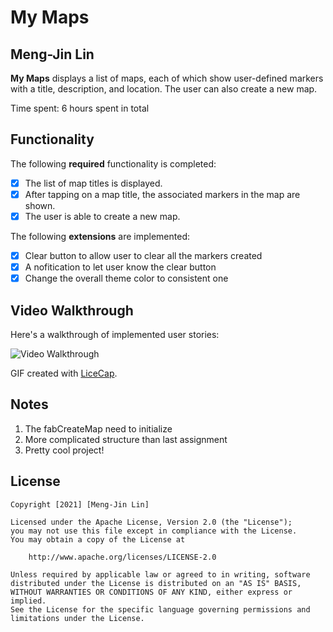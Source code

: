 # My Maps 

## Meng-Jin Lin

**My Maps** displays a list of maps, each of which show user-defined markers with a title, description, and location. The user can also create a new map. 

Time spent: 6 hours spent in total

## Functionality 

The following **required** functionality is completed:

* [x] The list of map titles is displayed.
* [x] After tapping on a map title, the associated markers in the map are shown.
* [x] The user is able to create a new map.

The following **extensions** are implemented:

* [x] Clear button to allow user to clear all the markers created
* [x] A nofitication to let user know the clear button
* [x] Change the overall theme color to consistent one

## Video Walkthrough

Here's a walkthrough of implemented user stories:

<img src='https://media.giphy.com/media/UC6WDdIaQ35VWbcdlM/giphy.gif' title='Video Walkthrough' width='' alt='Video Walkthrough' />

GIF created with [LiceCap](http://www.cockos.com/licecap/).

## Notes

1. The fabCreateMap need to initialize
2. More complicated structure than last assignment
3. Pretty cool project!

## License

    Copyright [2021] [Meng-Jin Lin]

    Licensed under the Apache License, Version 2.0 (the "License");
    you may not use this file except in compliance with the License.
    You may obtain a copy of the License at

        http://www.apache.org/licenses/LICENSE-2.0

    Unless required by applicable law or agreed to in writing, software
    distributed under the License is distributed on an "AS IS" BASIS,
    WITHOUT WARRANTIES OR CONDITIONS OF ANY KIND, either express or implied.
    See the License for the specific language governing permissions and
    limitations under the License.
